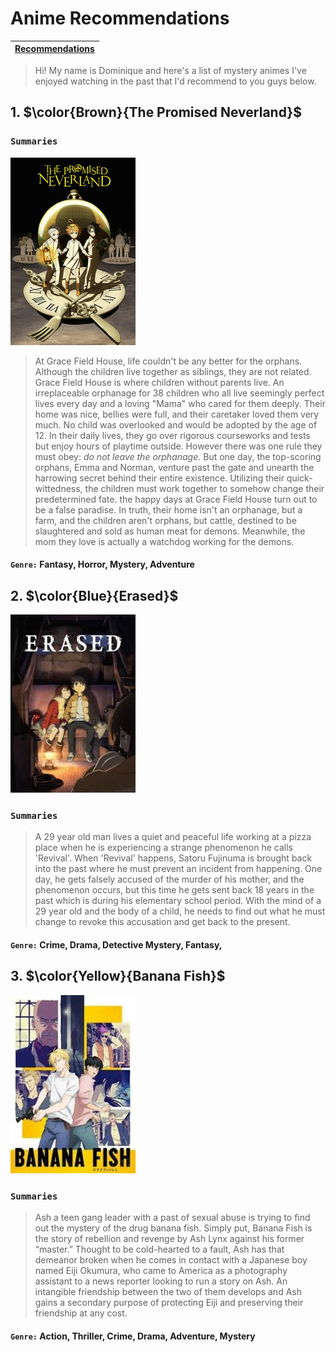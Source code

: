 # **Anime Recommendations**
| [Recommendations](RecsMain.md) | 
| ----------- | 
> Hi! My name is Dominique and here's a list of mystery animes I've enjoyed watching in the past that I'd recommend to you guys below.

##  1.  $\color{Brown}{The Promised Neverland}$

### ```Summaries```
![Promisenvrland Image](promise.jpeg)
> At Grace Field House, life couldn't be any better for the orphans.  Although the children live together as siblings, they are not related. Grace Field House is where
children without parents live. An irreplaceable orphanage for 38 children who all live seemingly perfect lives every day and a loving "Mama" who cared for them deeply.
Their home was nice, bellies were full, and their caretaker loved them very much. No child was overlooked and would be adopted by the age of 12. In their daily lives, they
go over rigorous courseworks and tests but enjoy hours of playtime outside. However there was one rule they must obey: *do not leave the orphanage*.
But one day, the top-scoring orphans, Emma and Norman, venture past the gate and unearth the harrowing secret behind their entire existence. Utilizing their quick-wittedness,
the children must work together to somehow change their predetermined fate. the happy days at Grace Field House turn out to be a false paradise.
In truth, their home isn't an orphanage, but a farm, and the children aren't orphans, but cattle, destined to be slaughtered and sold as human meat for demons.
Meanwhile, the mom they love is actually a watchdog working for the demons.

 #### ``Genre:`` Fantasy, Horror, Mystery, Adventure

## 2. $\color{Blue}{Erased}$
![Erased Image](erased.jpeg)
### ```Summaries```

> A 29 year old man lives a quiet and peaceful life working at a pizza place when he is experiencing a strange phenomenon he calls 'Revival'. When 'Revival' happens, Satoru Fujinuma is brought back into the past where he must prevent an incident from happening. One day, he gets falsely accused of the murder of his mother, and the phenomenon occurs, but this time he gets sent back 18 years in the past which is during his elementary school period. With the mind of a 29 year old and the body of a child, he needs to find out what he must change to revoke this accusation and get back to the present.

#### ```Genre:``` Crime, Drama, Detective Mystery, Fantasy, 
## 3. $\color{Yellow}{Banana Fish}$
![Banana Fish Image](bananafish.jpeg)
### ```Summaries```

> Ash a teen gang leader with a past of sexual abuse is trying to find out the mystery of the drug banana fish. Simply put, Banana Fish is the story of rebellion and revenge by Ash Lynx against his former “master.” Thought to be cold-hearted to a fault, Ash has that demeanor broken when he comes in contact with a Japanese boy named Eiji Okumura, who came to America as a photography assistant to a news reporter looking to run a story on Ash. An intangible friendship between the two of them develops and Ash gains a secondary purpose of protecting Eiji and preserving their friendship at any cost.

#### ```Genre:``` Action, Thriller, Crime, Drama, Adventure, Mystery
